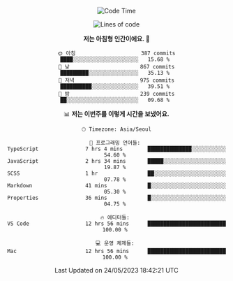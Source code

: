 <div align='center'>
 
<!--START_SECTION:waka-->
![Code Time](http://img.shields.io/badge/Code%20Time-2%2C669%20hrs%2047%20mins-blue)

![Lines of code](https://img.shields.io/badge/%EC%A0%80%EB%8A%94%20%EC%97%AC%ED%83%9C%EA%B9%8C%EC%A7%80%20-1.2%20million%20%EC%A4%84%EC%9D%98%20%EC%BD%94%EB%93%9C%EB%A5%BC%20%EC%9E%91%EC%84%B1%ED%96%88%EC%96%B4%EC%9A%94.-blue)

**저는 아침형 인간이에요. 🐤** 

```text
🌞 아침                     387 commits         ████░░░░░░░░░░░░░░░░░░░░░   15.68 % 
🌆 낮　                     867 commits         █████████░░░░░░░░░░░░░░░░   35.13 % 
🌃 저녁                     975 commits         ██████████░░░░░░░░░░░░░░░   39.51 % 
🌙 밤　                     239 commits         ██░░░░░░░░░░░░░░░░░░░░░░░   09.68 % 
```


📊 **저는 이번주를 이렇게 시간을 보냈어요.** 

```text
🕑︎ Timezone: Asia/Seoul

💬 프로그래밍 언어들: 
TypeScript               7 hrs 4 mins        ██████████████░░░░░░░░░░░   54.60 % 
JavaScript               2 hrs 34 mins       █████░░░░░░░░░░░░░░░░░░░░   19.87 % 
SCSS                     1 hr                ██░░░░░░░░░░░░░░░░░░░░░░░   07.78 % 
Markdown                 41 mins             █░░░░░░░░░░░░░░░░░░░░░░░░   05.30 % 
Properties               36 mins             █░░░░░░░░░░░░░░░░░░░░░░░░   04.75 % 

🔥 에디터들: 
VS Code                  12 hrs 56 mins      █████████████████████████   100.00 % 

💻 운영 체제들: 
Mac                      12 hrs 56 mins      █████████████████████████   100.00 % 
```


 Last Updated on 24/05/2023 18:42:21 UTC
<!--END_SECTION:waka-->
 </div>
<!---
Emewjin/Emewjin is a ✨ special ✨ repository because its `README.md` (this file) appears on your GitHub profile.
You can click the Preview link to take a look at your changes.
--->
